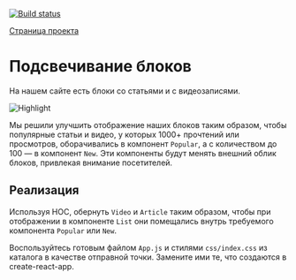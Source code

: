 [![Build status](https://ci.appveyor.com/api/projects/status/dcbxk8loxqp6j5w7?svg=true)](https://ci.appveyor.com/project/Gto1103/ra-hoc-time)

[Страница проекта](https://gto1103.github.io/ra-hoc-highlight/)

# Подсвечивание блоков

На нашем сайте есть блоки со статьями и с видеозаписями.

![Highlight](https://github.com/netology-code/ra16-homeworks/raw/master/hoc/highlight/assets/highlight.png)

Мы решили улучшить отображение наших блоков таким образом, чтобы популярные статьи и видео, у которых 1000+ прочтений или просмотров,
оборачивались в компонент `Popular`, а с количеством до 100 — в компонент `New`. Эти компоненты будут менять внешний облик блоков, привлекая внимание посетителей.

## Реализация

Используя HOC, обернуть `Video` и `Article` таким образом, чтобы при отображении в компоненте `List` они помещались внутрь требуемого компонента `Popular` или `New`.

Воспользуйтесь готовым файлом `App.js` и стилями `css/index.css` из каталога в качестве отправной точки. Замените ими те, что создаются в create-react-app.
